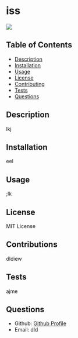 # iss     
  
<a href="https://img.shields.io/badge/License-M-brightgreen">
<img src="https://img.shields.io/badge/License-M-brightgreen"></a>

  
 ## Table of Contents

- [Description](#description)
- [Installation](#installation)
- [Usage](#usage)
- [License](#license)
- [Contributing](#contributions)
- [Tests](#tests)
- [Questions](#questions)


## Description
lkj

## Installation
eel

## Usage
;lk

## License 
MIT License

## Contributions
dldiew

## Tests
ajme

## Questions
- Github: [Github Profile](https://github.com/dlkd)
- Email: dld